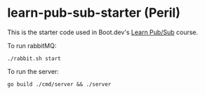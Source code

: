 # learn-pub-sub-starter (Peril)

This is the starter code used in Boot.dev's [Learn Pub/Sub](https://learn.boot.dev/learn-pub-sub) course.

To run rabbitMQ:
```
./rabbit.sh start
```
To run the server:
```
go build ./cmd/server && ./server
```